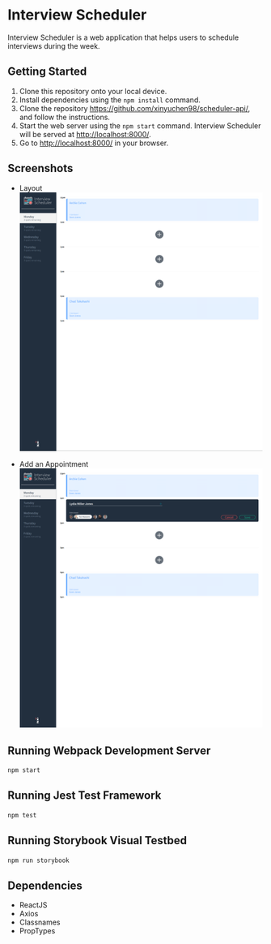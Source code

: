 # Interview Scheduler
Interview Scheduler is a web application that helps users to schedule interviews during the week. 

## Getting Started

1. Clone this repository onto your local device.
2. Install dependencies using the `npm install` command.
3. Clone the repository <https://github.com/xinyuchen98/scheduler-api/>, and follow the instructions. 
4. Start the web server using the `npm start` command. Interview Scheduler will be served at <http://localhost:8000/>.
5. Go to <http://localhost:8000/> in your browser.

## Screenshots

- Layout<br />
![Layout](https://github.com/xinyuchen98/scheduler/raw/master/docs/layout.png)

- Add an Appointment<br />
![Add an appointment](https://github.com/xinyuchen98/scheduler/raw/master/docs/appointment-add.png)

## Running Webpack Development Server

```sh
npm start
```

## Running Jest Test Framework

```sh
npm test
```

## Running Storybook Visual Testbed

```sh
npm run storybook
```
## Dependencies

- ReactJS
- Axios
- Classnames
- PropTypes